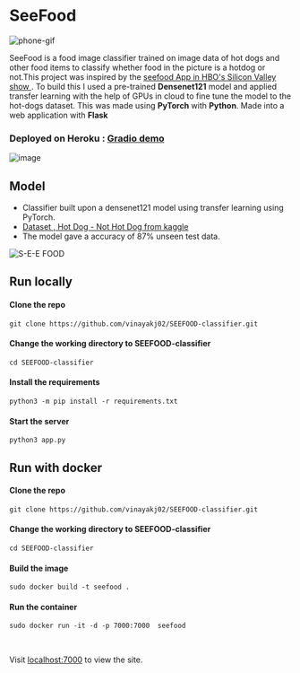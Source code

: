 # SeeFood
![phone-gif](https://user-images.githubusercontent.com/74676945/176158166-e24d4065-aae8-4cd8-a6e5-3002ebf15117.gif)

SeeFood is a food image classifier trained on image data of hot dogs and other food items to classify whether food in the picture is a hotdog or not.This project was inspired by the  [seefood App in HBO's Silicon Valley show ](https://www.youtube.com/watch?v=vIci3C4JkL0). To build this I used a pre-trained <b>Densenet121</b> model and applied transfer learning with the help of GPUs in cloud to fine tune the model to the hot-dogs dataset. This was made using <b>PyTorch</b> with <b>Python</b>. Made into a web application with <b>Flask</b> </p> 

### Deployed on Heroku : [Gradio demo](https://seefood-nothotdog.herokuapp.com/)
![image](https://user-images.githubusercontent.com/74676945/176158998-adc45798-1a54-43d3-8155-ded6f093c289.png)

## Model 
* Classifier built upon a densenet121 model using transfer learning using PyTorch. 
* [Dataset , Hot Dog - Not Hot Dog from kaggle](https://www.kaggle.com/dansbecker/hot-dog-not-hot-dog)
* The model gave a accuracy of 87% unseen test data.

![S-E-E FOOD](https://user-images.githubusercontent.com/74676945/176158167-70dacb97-35f2-455b-8cfb-4b32c0caca57.gif)

## Run locally 

#### Clone the repo
```
git clone https://github.com/vinayakj02/SEEFOOD-classifier.git
```

#### Change the working directory to SEEFOOD-classifier
```
cd SEEFOOD-classifier
```

#### Install the requirements
```
python3 -m pip install -r requirements.txt
```

#### Start the server
```
python3 app.py
```

## Run with docker 

#### Clone the repo
```
git clone https://github.com/vinayakj02/SEEFOOD-classifier.git
```

#### Change the working directory to SEEFOOD-classifier
```
cd SEEFOOD-classifier
```

#### Build the image
```
sudo docker build -t seefood .
```

#### Run the container
```
sudo docker run -it -d -p 7000:7000  seefood
```
<br>

Visit [localhost:7000](http://localhost:7000/) to view the site. 




